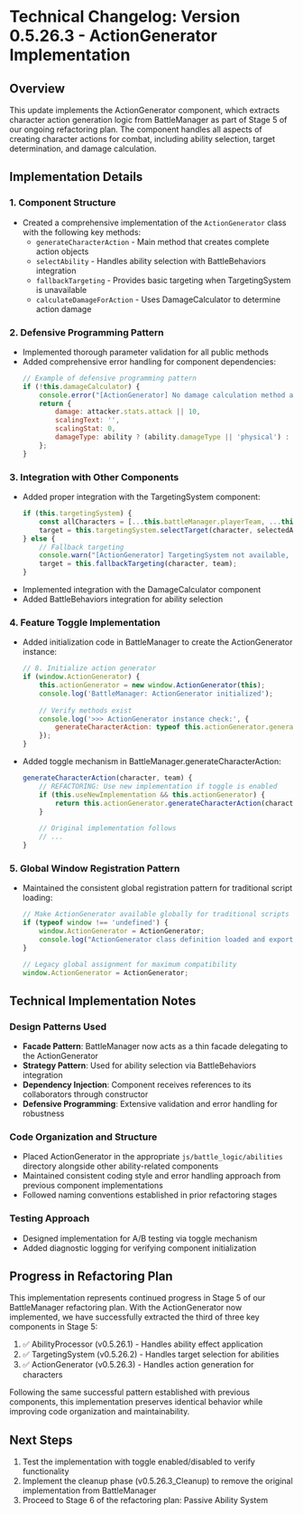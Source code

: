 # Technical Changelog: Version 0.5.26.3 - ActionGenerator Implementation

## Overview
This update implements the ActionGenerator component, which extracts character action generation logic from BattleManager as part of Stage 5 of our ongoing refactoring plan. The component handles all aspects of creating character actions for combat, including ability selection, target determination, and damage calculation.

## Implementation Details

### 1. Component Structure
- Created a comprehensive implementation of the `ActionGenerator` class with the following key methods:
  - `generateCharacterAction` - Main method that creates complete action objects
  - `selectAbility` - Handles ability selection with BattleBehaviors integration
  - `fallbackTargeting` - Provides basic targeting when TargetingSystem is unavailable
  - `calculateDamageForAction` - Uses DamageCalculator to determine action damage

### 2. Defensive Programming Pattern
- Implemented thorough parameter validation for all public methods
- Added comprehensive error handling for component dependencies:
  ```javascript
  // Example of defensive programming pattern
  if (!this.damageCalculator) {
      console.error("[ActionGenerator] No damage calculation method available!");
      return {
          damage: attacker.stats.attack || 10,
          scalingText: '',
          scalingStat: 0,
          damageType: ability ? (ability.damageType || 'physical') : 'physical'
      };
  }
  ```

### 3. Integration with Other Components
- Added proper integration with the TargetingSystem component:
  ```javascript
  if (this.targetingSystem) {
      const allCharacters = [...this.battleManager.playerTeam, ...this.battleManager.enemyTeam];
      target = this.targetingSystem.selectTarget(character, selectedAbility, allCharacters);
  } else {
      // Fallback targeting
      console.warn("[ActionGenerator] TargetingSystem not available, using fallback targeting");
      target = this.fallbackTargeting(character, team);
  }
  ```
- Implemented integration with the DamageCalculator component
- Added BattleBehaviors integration for ability selection

### 4. Feature Toggle Implementation
- Added initialization code in BattleManager to create the ActionGenerator instance:
  ```javascript
  // 8. Initialize action generator
  if (window.ActionGenerator) {
      this.actionGenerator = new window.ActionGenerator(this);
      console.log('BattleManager: ActionGenerator initialized');
      
      // Verify methods exist
      console.log('>>> ActionGenerator instance check:', {
          generateCharacterAction: typeof this.actionGenerator.generateCharacterAction
      });
  }
  ```
- Added toggle mechanism in BattleManager.generateCharacterAction:
  ```javascript
  generateCharacterAction(character, team) {
      // REFACTORING: Use new implementation if toggle is enabled
      if (this.useNewImplementation && this.actionGenerator) {
          return this.actionGenerator.generateCharacterAction(character, team);
      }
      
      // Original implementation follows
      // ...
  }
  ```

### 5. Global Window Registration Pattern
- Maintained the consistent global registration pattern for traditional script loading:
  ```javascript
  // Make ActionGenerator available globally for traditional scripts
  if (typeof window !== 'undefined') {
      window.ActionGenerator = ActionGenerator;
      console.log("ActionGenerator class definition loaded and exported to window.ActionGenerator");
  }

  // Legacy global assignment for maximum compatibility
  window.ActionGenerator = ActionGenerator;
  ```

## Technical Implementation Notes

### Design Patterns Used
- **Facade Pattern**: BattleManager now acts as a thin facade delegating to the ActionGenerator
- **Strategy Pattern**: Used for ability selection via BattleBehaviors integration
- **Dependency Injection**: Component receives references to its collaborators through constructor
- **Defensive Programming**: Extensive validation and error handling for robustness

### Code Organization and Structure
- Placed ActionGenerator in the appropriate `js/battle_logic/abilities` directory alongside other ability-related components
- Maintained consistent coding style and error handling approach from previous component implementations
- Followed naming conventions established in prior refactoring stages

### Testing Approach
- Designed implementation for A/B testing via toggle mechanism
- Added diagnostic logging for verifying component initialization

## Progress in Refactoring Plan
This implementation represents continued progress in Stage 5 of our BattleManager refactoring plan. With the ActionGenerator now implemented, we have successfully extracted the third of three key components in Stage 5:

1. ✅ AbilityProcessor (v0.5.26.1) - Handles ability effect application
2. ✅ TargetingSystem (v0.5.26.2) - Handles target selection for abilities
3. ✅ ActionGenerator (v0.5.26.3) - Handles action generation for characters

Following the same successful pattern established with previous components, this implementation preserves identical behavior while improving code organization and maintainability.

## Next Steps
1. Test the implementation with toggle enabled/disabled to verify functionality
2. Implement the cleanup phase (v0.5.26.3_Cleanup) to remove the original implementation from BattleManager
3. Proceed to Stage 6 of the refactoring plan: Passive Ability System